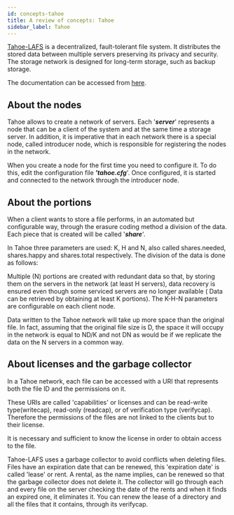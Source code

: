 ```yaml
---
id: concepts-tahoe
title: A review of concepts: Tahoe
sidebar_label: Tahoe
---
```


[Tahoe-LAFS](https://www.tahoe-lafs.org/) is a decentralized, fault-tolerant file system. It distributes the stored data between multiple servers preserving its privacy and security. The storage network is designed for long-term storage, such as backup storage.

The documentation can be accessed from [here](https://www.tahoe-lafs.org/trac/tahoe-lafs/wiki/Doc).

## About the nodes

Tahoe allows to create a network of servers. Each '_**server**_' represents a node that can be a client of the system and at the same time a storage server. In addition, it is imperative that in each network there is a special node, called introducer node, which is responsible for registering the nodes in the network.

When you create a node for the first time you need to configure it. To do this, edit the configuration file _**'tahoe.cfg**_'. Once configured, it is started and connected to the network through the introducer node.

## About the portions

When a client wants to store a file performs, in an automated but configurable way, through the erasure coding method a division of the data. Each piece that is created will be called '_**share**_'.

In Tahoe three parameters are used: K, H and N, also called shares.needed, shares.happy and shares.total respectively. The division of the data is done as follows:

Multiple \(N\) portions are created with redundant data so that, by storing them on the servers in the network \(at least H servers\), data recovery is ensured even though some serviced servers are no longer available \( Data can be retrieved by obtaining at least K portions\). The K-H-N parameters are configurable on each client node.

Data written to the Tahoe network will take up more space than the original file. In fact, assuming that the original file size is D, the space it will occupy in the network is equal to ND/K and not DN as would be if we replicate the data on the N servers in a common way.

## About licenses and the garbage collector

In a Tahoe network, each file can be accessed with a URI that represents both the file ID and the permissions on it.

These URIs are called 'capabilities' or licenses and can be read-write type\(writecap\), read-only \(readcap\), or of verification type \(verifycap\). Therefore the permissions of the files are not linked to the clients but to their license.

It is necessary and sufficient to know the license in order to obtain access to the file.

Tahoe-LAFS uses a garbage collector to avoid conflicts when deleting files. Files have an expiration date that can be renewed, this 'expiration date' is called 'lease' or rent. A rental, as the name implies, can be renewed so that the garbage collector does not delete it. The collector will go through each and every file on the server checking the date of the rents and when it finds an expired one, it eliminates it. You can renew the lease of a directory and all the files that it contains, through its verifycap.



